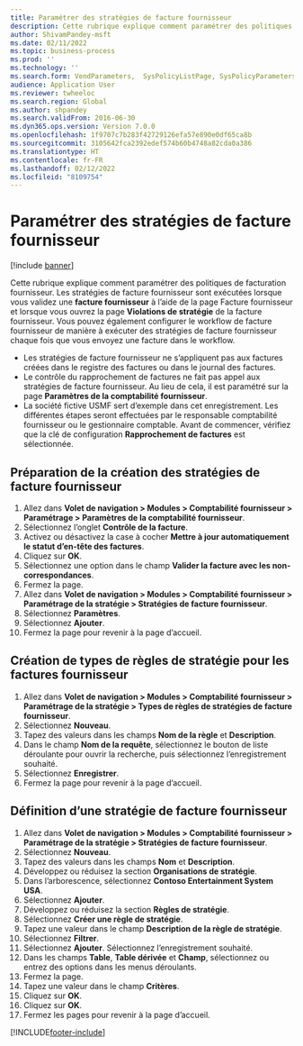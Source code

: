 ```yaml
---
title: Paramétrer des stratégies de facture fournisseur
description: Cette rubrique explique comment paramétrer des politiques de facturation fournisseur.
author: ShivamPandey-msft
ms.date: 02/11/2022
ms.topic: business-process
ms.prod: ''
ms.technology: ''
ms.search.form: VendParameters,  SysPolicyListPage, SysPolicyParameters, SysPolicySourceDocumentRuleType, SysPolicy, SysPolicySourceDocumentRule, SysQueryForm, SysQueryTableLookUp, SysQueryPrefixLookUp, SysQueryFieldLookUp
audience: Application User
ms.reviewer: twheeloc
ms.search.region: Global
ms.author: shpandey
ms.search.validFrom: 2016-06-30
ms.dyn365.ops.version: Version 7.0.0
ms.openlocfilehash: 1f9707c7b283f42729126efa57e890e0df65ca8b
ms.sourcegitcommit: 3105642fca2392edef574b60b4748a82cda0a386
ms.translationtype: HT
ms.contentlocale: fr-FR
ms.lasthandoff: 02/12/2022
ms.locfileid: "8109754"
---
```

# <a name="set-up-vendor-invoice-policies"></a>Paramétrer des stratégies de facture fournisseur

[!include [banner](../../includes/banner.md)]

Cette rubrique explique comment paramétrer des politiques de facturation fournisseur. Les stratégies de facture fournisseur sont exécutées lorsque vous validez une **facture fournisseur** à l’aide de la page Facture fournisseur et lorsque vous ouvrez la page **Violations de stratégie** de la facture fournisseur. Vous pouvez également configurer le workflow de facture fournisseur de manière à exécuter des stratégies de facture fournisseur chaque fois que vous envoyez une facture dans le workflow. 

- Les stratégies de facture fournisseur ne s’appliquent pas aux factures créées dans le registre des factures ou dans le journal des factures.  
- Le contrôle du rapprochement de factures ne fait pas appel aux stratégies de facture fournisseur. Au lieu de cela, il est paramétré sur la page **Paramètres de la comptabilité fournisseur**.  
- La société fictive USMF sert d’exemple dans cet enregistrement. Les différentes étapes seront effectuées par le responsable comptabilité fournisseur ou le gestionnaire comptable. Avant de commencer, vérifiez que la clé de configuration **Rapprochement de factures** est sélectionnée.


## <a name="prepare-to-create-vendor-invoice-policies"></a>Préparation de la création des stratégies de facture fournisseur
1. Allez dans **Volet de navigation > Modules > Comptabilité fournisseur > Paramétrage > Paramètres de la comptabilité fournisseur**.
2. Sélectionnez l’onglet **Contrôle de la facture**.
3. Activez ou désactivez la case à cocher **Mettre à jour automatiquement le statut d’en-tête des factures**.
4. Cliquez sur **OK**.
5. Sélectionnez une option dans le champ **Valider la facture avec les non-correspondances**.
6. Fermez la page.
7. Allez dans **Volet de navigation > Modules > Comptabilité fournisseur > Paramétrage de la stratégie > Stratégies de facture fournisseur**.
8. Sélectionnez **Paramètres**.
9. Sélectionnez **Ajouter**.
10. Fermez la page pour revenir à la page d’accueil.

## <a name="create-policy-rule-types-for-vendor-invoices"></a>Création de types de règles de stratégie pour les factures fournisseur
1. Allez dans **Volet de navigation > Modules > Comptabilité fournisseur > Paramétrage de la stratégie > Types de règles de stratégies de facture fournisseur**.
2. Sélectionnez **Nouveau**.
3. Tapez des valeurs dans les champs **Nom de la règle** et **Description**.
4. Dans le champ **Nom de la requête**, sélectionnez le bouton de liste déroulante pour ouvrir la recherche, puis sélectionnez l’enregistrement souhaité.
5. Sélectionnez **Enregistrer**.
6. Fermez la page pour revenir à la page d’accueil.

## <a name="define-a-vendor-invoice-policy"></a>Définition d’une stratégie de facture fournisseur
1. Allez dans **Volet de navigation > Modules > Comptabilité fournisseur > Paramétrage de la stratégie > Stratégies de facture fournisseur**.
2. Sélectionnez **Nouveau**.
3. Tapez des valeurs dans les champs **Nom** et **Description**.
4. Développez ou réduisez la section **Organisations de stratégie**.
5. Dans l’arborescence, sélectionnez **Contoso Entertainment System USA**.
6. Sélectionnez **Ajouter**.
7. Développez ou réduisez la section **Règles de stratégie**.
8. Sélectionnez **Créer une règle de stratégie**.
9. Tapez une valeur dans le champ **Description de la règle de stratégie**.
10. Sélectionnez **Filtrer**.
11. Sélectionnez **Ajouter**. Sélectionnez l’enregistrement souhaité.
12. Dans les champs **Table**, **Table dérivée** et **Champ**, sélectionnez ou entrez des options dans les menus déroulants.
13. Fermez la page.
14. Tapez une valeur dans le champ **Critères**.
15. Cliquez sur **OK**.
16. Cliquez sur **OK**.
17. Fermez les pages pour revenir à la page d’accueil.



[!INCLUDE[footer-include](../../../includes/footer-banner.md)]
